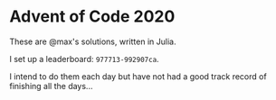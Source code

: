 # Advent of Code 2020

These are @max's solutions, written in Julia.

I set up a leaderboard: `977713-992907ca`.

I intend to do them each day but have not had a good
track record of finishing all the days...
